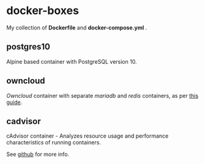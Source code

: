 # docker-boxes

My collection of **Dockerfile** and **docker-compose.yml** .

## postgres10

Alpine based container with PostgreSQL version 10.

## owncloud

*Owncloud* container with separate *mariadb* and *redis* containers, as per [this guide](https://doc.owncloud.com/server/admin_manual/installation/docker/).

## cadvisor

cAdvisor container - Analyzes resource usage and performance characteristics of running containers.

See [github](https://github.com/google/cadvisor) for more info.
